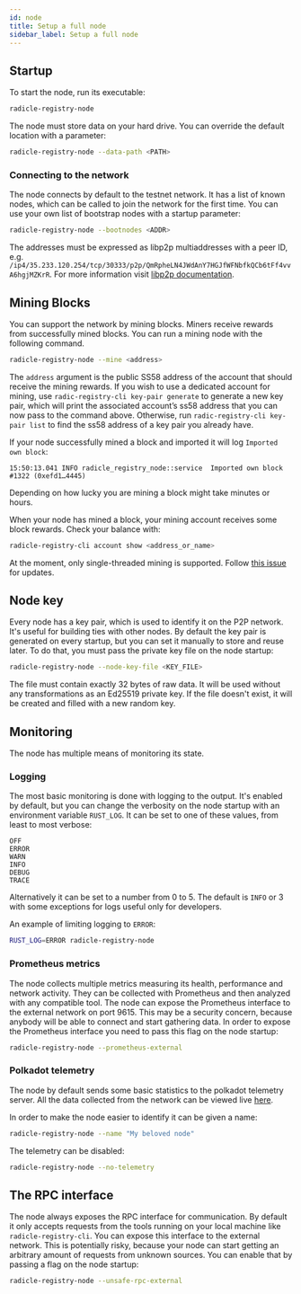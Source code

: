 ```yaml
---
id: node
title: Setup a full node
sidebar_label: Setup a full node
---
```


## Startup

To start the node, run its executable:

```bash
radicle-registry-node
```

The node must store data on your hard drive.
You can override the default location with a parameter:

```bash
radicle-registry-node --data-path <PATH>
```

### Connecting to the network

The node connects by default to the testnet network.
It has a list of known nodes, which can be called to join the network for the first time.
You can use your own list of bootstrap nodes with a startup parameter:

```bash
radicle-registry-node --bootnodes <ADDR>
```

The addresses must be expressed as libp2p multiaddresses with a peer ID, e.g.
`/ip4/35.233.120.254/tcp/30333/p2p/QmRpheLN4JWdAnY7HGJfWFNbfkQCb6tFf4vvA6hgjMZKrR`.
For more information visit <a href="https://docs.libp2p.io/concepts/addressing/" target="_blank" rel="noopener noreferrer">libp2p documentation</a>.

## Mining Blocks

You can support the network by mining blocks. Miners receive rewards from
successfully mined blocks. You can run a mining node with the following command.

```bash
radicle-registry-node --mine <address>
```

The `address` argument is the public SS58 address of the account that should receive the
mining rewards. If you wish to use a dedicated account for mining, use `radic-registry-cli key-pair generate` to generate a new key pair, which will print the associated account’s ss58 address that you can now pass to the command above. Otherwise, run `radic-registry-cli key-pair list` to find the ss58 address of a key pair you already have.

If your node successfully mined a block and imported it will log `Imported own
block`:
```
15:50:13.041 INFO radicle_registry_node::service  Imported own block #1322 (0xefd1…4445)
```
Depending on how lucky you are mining a block might take minutes or hours.

When your node has mined a block, your mining account receives some block
rewards. Check your balance with:

```bash
radicle-registry-cli account show <address_or_name>
```

At the moment, only single-threaded mining is supported. Follow <a href="https://github.com/radicle-dev/radicle-registry/issues/298" target="_blank" rel="noopener noreferrer">this issue</a> for updates.

## Node key

Every node has a key pair, which is used to identify it on the P2P network.
It's useful for building ties with other nodes.
By default the key pair is generated on every startup, but you can set it manually to store and
reuse later.
To do that, you must pass the private key file on the node startup:

```bash
radicle-registry-node --node-key-file <KEY_FILE>
```

The file must contain exactly 32 bytes of raw data.
It will be used without any transformations as an Ed25519 private key.
If the file doesn't exist, it will be created and filled with a new random key.

## Monitoring

The node has multiple means of monitoring its state.

### Logging

The most basic monitoring is done with logging to the output.
It's enabled by default, but you can change the verbosity on the node startup with an environment
variable `RUST_LOG`.
It can be set to one of these values, from least to most verbose:

```
OFF
ERROR
WARN
INFO
DEBUG
TRACE
```

Alternatively it can be set to a number from 0 to 5.
The default is `INFO` or 3 with some exceptions for logs useful only for developers.

An example of limiting logging to `ERROR`:

```bash
RUST_LOG=ERROR radicle-registry-node
```

### Prometheus metrics

The node collects multiple metrics measuring its health, performance and network activity.
They can be collected with Prometheus and then analyzed with any compatible tool.
The node can expose the Prometheus interface to the external network on port 9615.
This may be a security concern, because anybody will be able to connect and start gathering data.
In order to expose the Prometheus interface you need to pass this flag on the node startup:

```bash
radicle-registry-node --prometheus-external
```

### Polkadot telemetry

The node by default sends some basic statistics to the polkadot telemetry server.
All the data collected from the network can be viewed live
[here](https://telemetry.polkadot.io/#list/Radicle%20Registry%20ffnet).

In order to make the node easier to identify it can be given a name:

```bash
radicle-registry-node --name "My beloved node"
```

The telemetry can be disabled:

```bash
radicle-registry-node --no-telemetry
```

## The RPC interface

The node always exposes the RPC interface for communication.
By default it only accepts requests from the tools running on your local machine like
`radicle-registry-cli`.
You can expose this interface to the external network.
This is potentially risky, because your node can start getting an arbitrary amount of requests
from unknown sources.
You can enable that by passing a flag on the node startup:

```bash
radicle-registry-node --unsafe-rpc-external
```
